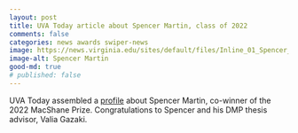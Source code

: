 ```yaml
---
layout: post
title: UVA Today article about Spencer Martin, class of 2022
comments: false
categories: news awards swiper-news
image: https://news.virginia.edu/sites/default/files/Inline_01_Spencer_Martin_SS_03.jpg
image-alt: Spencer Martin
good-md: true
# published: false
---
```


UVA Today assembled a [profile](https://news.virginia.edu/content/class-2022-math-proves-be-fun-choice-spencer-martin) about Spencer Martin, co-winner of the 2022 MacShane Prize. Congratulations to Spencer and his DMP thesis advisor, Valia Gazaki.